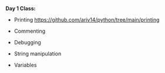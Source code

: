 **Day 1 Class:**

* Printing
https://github.com/ariv14/python/tree/main/printing

* Commenting

* Debugging

* String manipulation

* Variables
